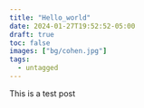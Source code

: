 ```yaml
---
title: "Hello_world"
date: 2024-01-27T19:52:52-05:00
draft: true
toc: false
images: ["bg/cohen.jpg"]
tags:
  - untagged
---
```


This is a test post
